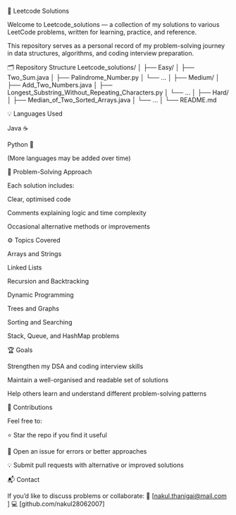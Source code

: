🧩 Leetcode Solutions

Welcome to Leetcode_solutions — a collection of my solutions to various LeetCode
 problems, written for learning, practice, and reference.

This repository serves as a personal record of my problem-solving journey in data structures, algorithms, and coding interview preparation.

🗂️ Repository Structure
Leetcode_solutions/
│
├── Easy/
│   ├── Two_Sum.java
│   ├── Palindrome_Number.py
│   └── ...
│
├── Medium/
│   ├── Add_Two_Numbers.java
│   ├── Longest_Substring_Without_Repeating_Characters.py
│   └── ...
│
├── Hard/
│   ├── Median_of_Two_Sorted_Arrays.java
│   └── ...
│
└── README.md

💡 Languages Used

Java ☕

Python 🐍

(More languages may be added over time)

🧠 Problem-Solving Approach

Each solution includes:

Clear, optimised code

Comments explaining logic and time complexity

Occasional alternative methods or improvements

⚙️ Topics Covered

Arrays and Strings

Linked Lists

Recursion and Backtracking

Dynamic Programming

Trees and Graphs

Sorting and Searching

Stack, Queue, and HashMap problems

🏆 Goals

Strengthen my DSA and coding interview skills

Maintain a well-organised and readable set of solutions

Help others learn and understand different problem-solving patterns

🤝 Contributions

Feel free to:

⭐ Star the repo if you find it useful

🐛 Open an issue for errors or better approaches

💡 Submit pull requests with alternative or improved solutions

📬 Contact

If you’d like to discuss problems or collaborate:
📧 [nakul.thanigai@mail.com
]
💻 [github.com/nakul28062007]
